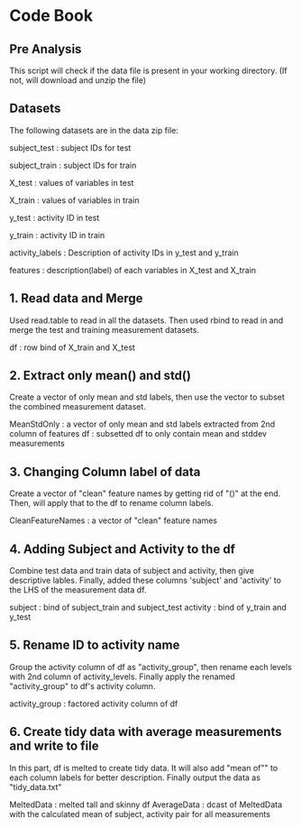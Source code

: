 # Code Book
## Pre Analysis
This script will check if the data file is present in your working directory. (If not, will download and unzip the file)

## Datasets
The following datasets are in the data zip file:

subject_test : subject IDs for test

subject_train : subject IDs for train

X_test : values of variables in test

X_train : values of variables in train

y_test : activity ID in test

y_train : activity ID in train

activity_labels : Description of activity IDs in y_test and y_train

features : description(label) of each variables in X_test and X_train


## 1. Read data and Merge
Used read.table to read in all the datasets. Then used rbind to read in and merge the test and training measurement datasets.

df : row bind of X_train and X_test


## 2. Extract only mean() and std()
Create a vector of only mean and std labels, then use the vector to subset the combined measurement dataset.

MeanStdOnly : a vector of only mean and std labels extracted from 2nd column of features
df : subsetted df to only contain mean and stddev measurements


## 3. Changing Column label of data
Create a vector of "clean" feature names by getting rid of "()" at the end. Then, will apply that to the df to rename column labels.

CleanFeatureNames : a vector of "clean" feature names

## 4. Adding Subject and Activity to the df
Combine test data and train data of subject and activity, then give descriptive lables. Finally, added these columns 'subject' and 'activity' to the LHS of the measurement data df. 

subject : bind of subject_train and subject_test
activity : bind of y_train and y_test

## 5. Rename ID to activity name
Group the activity column of df as "activity_group", then rename each levels with 2nd column of activity_levels. Finally apply the renamed "activity_group" to df's activity column.

activity_group : factored activity column of df

## 6. Create tidy data with average measurements and write to file
In this part, df is melted to create tidy data. It will also add "mean of"" to each column labels for better description. Finally output the data as "tidy_data.txt"

MeltedData : melted tall and skinny df
AverageData : dcast of MeltedData with the calculated mean of subject, activity pair for all measurements